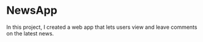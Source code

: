 # NewsApp
In this project, I created a web app that lets users view and leave comments on the latest news. 
